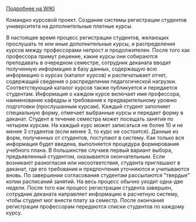 [Подробнее на WIKI](https://github.com/vik24rus/PaidCourses/wiki)

Командно курсовой проект. Создание системы регистрации студентов университета на дополнительные платные курсы.

В настоящее время процесс регистрации студентов, желающих прослушать те или иные дополнительные курсы, и распределения курсов между профессорами непрост и продолжителен.
После того как профессора примут решение, какие курсы они собираются преподавать в очередном семестре, сотрудник  деканата вводит полученную информацию в базу данных, содержащую всю информацию о курсах (каталог курсов) и распечатывает отчет, содержащий сведения о распределении педагогической нагрузки. Соответствующий каталог курсов также публикуется и передается студентам. Информация о каждом курсе включает имя профессора, наименование кафедры и требования к предварительному уровню подготовки (прослушанным курсам).
Каждый студент заполняет специальную форму, отмечает вы­бранные курсы и передает форму в деканат. Студент в течение семестра может посещать занятия по четырем курсам. На каждый курс может записаться не более 10 и не менее 3 студентов (если менее 3, то курс не состоится). Данные из форм, полученных от студентов, поступают в систему. Как только вся информация бу­дет введена, выполняется процедура формирования учебного плана. В большинстве случаев первый вариант выбора, предъяв­ленный студентом, оказывается окончательным. Если возникают разногласия или несоответствия, студента приглашают в деканат, где его требования и предпочтения уточняются и учитываются вновь. По завершении согласования студентам рассылаются "твердые" копии расписаний занятий. На весь процесс обычно уходит одна-две недели.
После того как процесс регистрации студента завершен, сотрудник деканата направляет информацию в расчетную систему, чтобы студент мог внести плату за семестр.
После окончания регистрации профессорам передаются списки студентов по каждому курсу.

